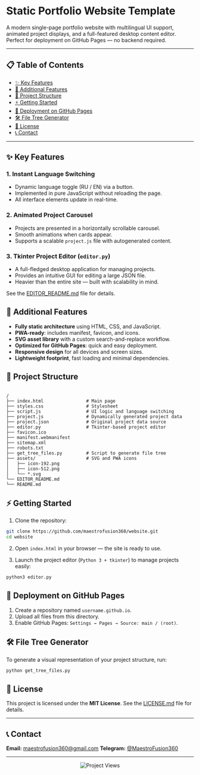 # Static Portfolio Website Template

A modern single-page portfolio website with multilingual UI support, animated project displays, and a full-featured desktop content editor. Perfect for deployment on GitHub Pages — no backend required.

---

## 📋 Table of Contents

- [✨ Key Features](#-key-features)  
- [🔧 Additional Features](#-additional-features)  
- [📁 Project Structure](#-project-structure)  
- [⚡ Getting Started](#-getting-started)  
- [🚀 Deployment on GitHub Pages](#-deployment-on-github-pages)  
- [🛠️ File Tree Generator](#️-file-tree-generator)  
- [📄 License](#-license)  
- [📞 Contact](#-contact)  

---

## ✨ Key Features

### 1. **Instant Language Switching**
- Dynamic language toggle (RU / EN) via a button.
- Implemented in pure JavaScript without reloading the page.
- All interface elements update in real-time.

### 2. **Animated Project Carousel**
- Projects are presented in a horizontally scrollable carousel.
- Smooth animations when cards appear.
- Supports a scalable `project.js` file with autogenerated content.

### 3. **Tkinter Project Editor (`editor.py`)**
- A full-fledged desktop application for managing projects.
- Provides an intuitive GUI for editing a large JSON file.
- Heavier than the entire site — built with scalability in mind.

See the [EDITOR_README.md](EDITOR_README.md) file for details.

## 🔧 Additional Features

- **Fully static architecture** using HTML, CSS, and JavaScript.
- **PWA-ready**: includes manifest, favicon, and icons.
- **SVG asset library** with a custom search-and-replace workflow.
- **Optimized for GitHub Pages**: quick and easy deployment.
- **Responsive design** for all devices and screen sizes.
- **Lightweight footprint**, fast loading and minimal dependencies.

## 📁 Project Structure

```

/
├── index.html                # Main page
├── styles.css                # Stylesheet
├── script.js                 # UI logic and language switching
├── project.js                # Dynamically generated project data
├── project.json              # Original project data source
├── editor.py                 # Tkinter-based project editor
├── favicon.ico
├── manifest.webmanifest
├── sitemap.xml
├── robots.txt
├── get_tree_files.py         # Script to generate file tree
├── assets/                   # SVG and PWA icons
│   ├── icon-192.png
│   ├── icon-512.png
│   └── *.svg
└── EDITOR_README.md
└── README.md

```

## ⚡ Getting Started

1. Clone the repository:

```bash
git clone https://github.com/maestrofusion360/website.git
cd website
```

2. Open `index.html` in your browser — the site is ready to use.

3. Launch the project editor (`Python 3 + tkinter`) to manage projects easily:

```bash
python3 editor.py
```

## 🚀 Deployment on GitHub Pages

1. Create a repository named `username.github.io`.
2. Upload all files from this directory.
3. Enable GitHub Pages:
   `Settings → Pages → Source: main / (root)`.

## 🛠️ File Tree Generator

To generate a visual representation of your project structure, run:

```bash
python get_tree_files.py
```

## 📄 License

This project is licensed under the **MIT License**.
See the [LICENSE.md](LICENSE.md) file for details.

---

## 📞 Contact

**Email:** [maestrofusion360@gmail.com](mailto:maestrofusion360@gmail.com)
**Telegram:** [@MaestroFusion360](https://t.me/MaestroFusion360)

---

<p align="center">
  <img src="https://komarev.com/ghpvc/?username=MaestroFusion360-website&label=Project+Views&color=blue" alt="Project Views" />
</p>
